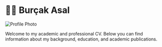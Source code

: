 # 🧑‍💼 Burçak Asal

![Profile Photo](photo.jpg) <!-- Change to assets/photo.jpg if placed inside a folder -->

Welcome to my academic and professional CV. Below you can find information about my background, education, and academic publications.
